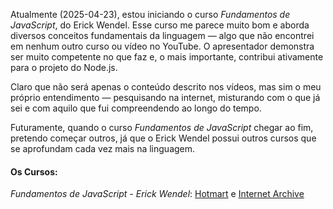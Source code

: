 Atualmente (2025-04-23), estou iniciando o curso _Fundamentos de JavaScript_, do Erick Wendel. Esse curso me parece muito bom e aborda diversos conceitos fundamentais da linguagem — algo que não encontrei em nenhum outro curso ou vídeo no YouTube. O apresentador demonstra ser muito competente no que faz e, o mais importante, contribui ativamente para o projeto do Node.js. 

Claro que não será apenas o conteúdo descrito nos vídeos, mas sim o meu próprio entendimento — pesquisando na internet, misturando com o que já sei e com aquilo que fui compreendendo ao longo do tempo.

Futuramente, quando o curso _Fundamentos de JavaScript_ chegar ao fim, pretendo começar outros, já que o Erick Wendel possui outros cursos que se aprofundam cada vez mais na linguagem.

#### Os Cursos: 
*Fundamentos de JavaScript - Erick Wendel*: [Hotmart](https://hotmart.com/pt-br/marketplace/produtos/fundamentos-de-javascript/G20235081F) e [Internet Archive](https://archive.org/details/fundamentos-de-javascript-erick-wendel)

